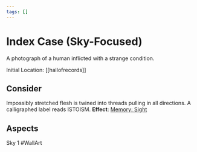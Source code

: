 ```yaml
---
tags: []
---
```

# Index Case (Sky-Focused)
A photograph of a human inflicted with a strange condition.

Initial Location: [[hallofrecords]]
## Consider
Impossibly stretched flesh is twined into threads pulling in all directions. A calligraphed label reads ISTOISM.
**Effect**: [Memory: Sight](https://uadaf.theevilroot.xyz/rowenarium/element/mem.sight)
## Aspects
Sky 1
#WallArt
